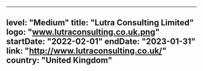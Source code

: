 
---
level: "Medium"
title: "Lutra Consulting Limited"
logo: "www.lutraconsulting.co.uk.png"
startDate: "2022-02-01"
endDate: "2023-01-31"
link: "http://www.lutraconsulting.co.uk/"
country: "United Kingdom"
---
